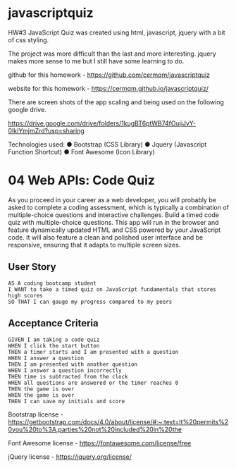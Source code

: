 # javascriptquiz
HW#3 JavaScript Quiz was created using html, javascript, jquery with a bit of css styling.

The project was more difficult than the last and more interesting.  jquery makes more sense to me but I still have some learning to do.

github for this homework - https://github.com/cermqm/javascriptquiz

website for this homework - https://cermqm.github.io/javascriptquiz/

There are screen shots of the app scaling and being used on the following google drive.

https://drive.google.com/drive/folders/1kugBT6ptWB74fOujiJvY-0IkIYmjmZrd?usp=sharing

Technologies used: ● Bootstrap (CSS Library) ● Jquery (Javascript Function Shortcut) ● Font Awesome (Icon Library)


# 04 Web APIs: Code Quiz

As you proceed in your career as a web developer, you will probably be asked to complete a coding assessment, which is typically a combination of multiple-choice questions and interactive challenges. Build a timed code quiz with multiple-choice questions. This app will run in the browser and feature dynamically updated HTML and CSS powered by your JavaScript code. It will also feature a clean and polished user interface and be responsive, ensuring that it adapts to multiple screen sizes.

## User Story

```
AS A coding bootcamp student
I WANT to take a timed quiz on JavaScript fundamentals that stores high scores
SO THAT I can gauge my progress compared to my peers
```

## Acceptance Criteria

```
GIVEN I am taking a code quiz
WHEN I click the start button
THEN a timer starts and I am presented with a question
WHEN I answer a question
THEN I am presented with another question
WHEN I answer a question incorrectly
THEN time is subtracted from the clock
WHEN all questions are answered or the timer reaches 0
THEN the game is over
WHEN the game is over
THEN I can save my initials and score
```

Bootstrap license - https://getbootstrap.com/docs/4.0/about/license/#:~:text=It%20permits%20you%20to%3A,parties%20not%20included%20in%20the

Font Awesome license - https://fontawesome.com/license/free

jQuery license - https://jquery.org/license/




